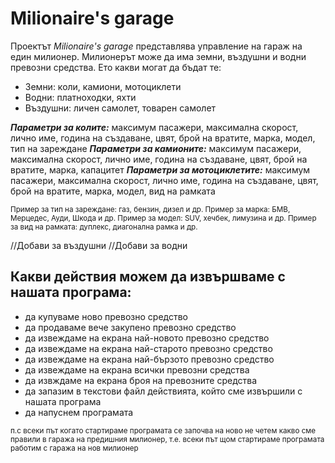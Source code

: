 # Milionaire's garage
Проектът *Milionaire's garage* представлява управление на гараж на един милионер.
Милионерът може да има земни, въздушни и водни превозни средства. Ето какви могат да бъдат те:
- Земни: коли, камиони, мотоциклети
- Водни: платноходки, яхти
- Въздушни: личен самолет, товарен самолет

***Параметри за колите:*** максимум пасажери, максимална скорост, лично име, година на създаване, цвят, брой на вратите, марка, модел, тип на зареждане
***Параметри за камионите:*** максимум пасажери, максимална скорост, лично име, година на създаване, цвят, брой на вратите, марка, капацитет
***Параметри за мотоциклетите:*** максимум пасажери, максимална скорост, лично име, година на създаване, цвят, брой на вратите, марка, модел, вид на рамката

<sub>Пример за тип на зареждане: газ, бензин, дизел и др.
  Пример за марка: БМВ, Мерцедес, Ауди, Шкода и др.
  Пример за модел: SUV, хечбек, лимузина и др.
  Пример за вид на рамката: дуплекс, диагонална рамка и др.</sub>
  
  //Добави за въздушни
  //Добави за водни
  
  ## Какви действия можем да извършваме с нашата програма: 
  - да купуваме ново превозно средство
  - да продаваме вече закупено превозно средство
  - да извеждаме на екрана най-новото превозно средство
  - да извеждаме на екрана най-старото превозно средство
  - да извеждаме на екрана най-бързото превозно средство
  - да извеждаме на екрана всички превозни средства
  - да извждаме на екрана броя на превозните средства
  - да запазим в текстови файл действията, който сме извършили с нашата програма
  - да напуснем програмата

<sub>п.с всеки път когато стартираме програмата се започва на ново не четем какво сме правили в гаража на предишния милионер, т.е. всеки път щом стартираме програмата работим с гаража на нов милионер</sub>
  

